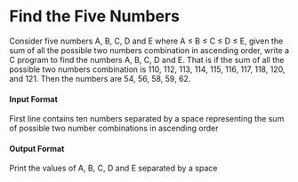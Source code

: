# Find the Five Numbers

Consider five numbers A, B, C, D and E where A ≤ B ≤ C ≤ D ≤ E, given the sum
of all the possible two numbers combination in ascending order, write a C
program to find the numbers A, B, C, D and E. That is if the sum of all the
possible two numbers combination is 110, 112, 113, 114, 115, 116, 117, 118, 120,
and 121. Then the numbers are 54, 56, 58, 59, 62.

#### Input Format

First line contains ten numbers separated by a space representing the sum of
possible two number combinations in ascending order

#### Output Format

Print the values of A, B, C, D and E separated by a space